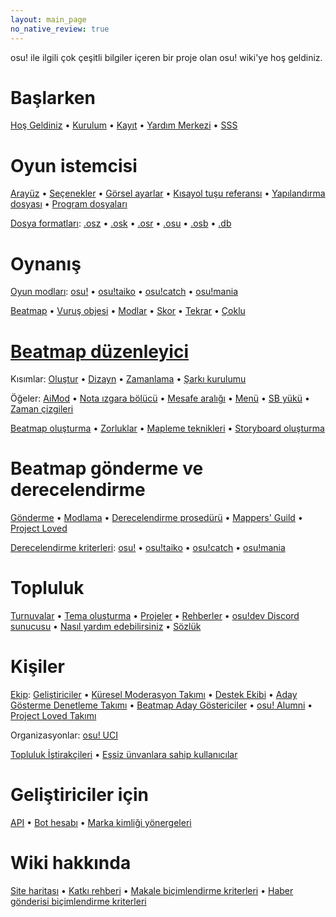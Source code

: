 ```yaml
---
layout: main_page
no_native_review: true
---
```


<div class="wiki-main-page__blurb">
osu! ile ilgili çok çeşitli bilgiler içeren bir proje olan osu! wiki'ye hoş geldiniz.
</div>

<div class="wiki-main-page__panels">
<div class="wiki-main-page-panel wiki-main-page-panel--full">

# Başlarken

[Hoş Geldiniz](/wiki/Welcome) • [Kurulum](/wiki/Installation) • [Kayıt](/wiki/Registration) • [Yardım Merkezi](/wiki/Help_Centre) • [SSS](/wiki/FAQ)

</div>
<div class="wiki-main-page-panel">

# Oyun istemcisi

[Arayüz](/wiki/Interface) • [Seçenekler](/wiki/Options) • [Görsel ayarlar](/wiki/Visual_Settings) • [Kısayol tuşu referansı](/wiki/Shortcut_key_reference) • [Yapılandırma dosyası](/wiki/osu!_Program_Files/User_Configuration_File) • [Program dosyaları](/wiki/osu!_Program_Files)

[Dosya formatları](/wiki/osu!_File_Formats): [.osz](/wiki/osu!_File_Formats/Osz_(file_format)) • [.osk](/wiki/osu!_File_Formats/Osk_(file_format)) • [.osr](/wiki/osu!_File_Formats/Osr_(file_format)) • [.osu](/wiki/osu!_File_Formats/Osu_(file_format)) • [.osb](/wiki/osu!_File_Formats/Osb_(file_format)) • [.db](/wiki/osu!_File_Formats/Db_(file_format))

</div>
<div class="wiki-main-page-panel">

# Oynanış

[Oyun modları](/wiki/Game_mode): [osu!](/wiki/Game_mode/osu!) • [osu!taiko](/wiki/Game_mode/osu!taiko) • [osu!catch](/wiki/Game_mode/osu!catch) • [osu!mania](/wiki/Game_mode/osu!mania)

[Beatmap](/wiki/Beatmaps) • [Vuruş objesi](/wiki/Hit_object) • [Modlar](/wiki/Game_modifier) • [Skor](/wiki/Score) • [Tekrar](/wiki/Replay) • [Çoklu](/wiki/Multi)

</div>
<div class="wiki-main-page-panel">

# [Beatmap düzenleyici](/wiki/Beatmap_Editor)

Kısımlar: [Oluştur](/wiki/Beatmap_Editor/Compose) • [Dizayn](/wiki/Beatmap_Editor/Design) • [Zamanlama](/wiki/Beatmap_Editor/Timing) • [Şarkı kurulumu](/wiki/Beatmap_Editor/Song_Setup)

Öğeler: [AiMod](/wiki/Beatmap_Editor/AiMod) • [Nota ızgara bölücü](/wiki/Beatmap_Editor/Beat_Snap_Divisor) • [Mesafe aralığı](/wiki/Beatmap_Editor/Distance_Snap) • [Menü](/wiki/Beatmap_Editor/Menu) • [SB yükü](/wiki/Beatmap_Editor/SB_Load) • [Zaman çizgileri](/wiki/Beatmap_Editor/Timelines)

[Beatmap oluşturma](/wiki/Beatmapping) • [Zorluklar](/wiki/Difficulties) • [Mapleme teknikleri](/wiki/Mapping_Techniques) • [Storyboard oluşturma](/wiki/Storyboarding)

</div>
<div class="wiki-main-page-panel">

# Beatmap gönderme ve derecelendirme

[Gönderme](/wiki/Submission) • [Modlama](/wiki/Modding) • [Derecelendirme prosedürü](/wiki/Beatmap_ranking_procedure) • [Mappers' Guild](/wiki/Mappers_Guild) • [Project Loved](/wiki/Project_Loved)

[Derecelendirme kriterleri](/wiki/Ranking_Criteria): [osu!](/wiki/Ranking_Criteria/osu!) • [osu!taiko](/wiki/Ranking_Criteria/osu!taiko) • [osu!catch](/wiki/Ranking_Criteria/osu!catch) • [osu!mania](/wiki/Ranking_Criteria/osu!mania)

</div>
<div class="wiki-main-page-panel">

# Topluluk

[Turnuvalar](/wiki/Tournaments) • [Tema oluşturma](/wiki/Skinning) • [Projeler](/wiki/Projects) • [Rehberler](/wiki/Guides) • [osu!dev Discord sunucusu](/wiki/osu!dev_Discord_server) • [Nasıl yardım edebilirsiniz](/wiki/How_You_Can_Help!) • [Sözlük](/wiki/Glossary)

</div>
<div class="wiki-main-page-panel">

# Kişiler

[Ekip](/wiki/People/The_Team): [Geliştiriciler](/wiki/People/The_Team/Developers) • [Küresel Moderasyon Takımı](/wiki/People/The_Team/Global_Moderation_Team) • [Destek Ekibi](/wiki/People/The_Team/Support_Team) • [Aday Gösterme Denetleme Takımı](/wiki/People/The_Team/Nomination_Assessment_Team) • [Beatmap Aday Göstericiler](/wiki/People/The_Team/Beatmap_Nominators) • [osu! Alumni](/wiki/People/The_Team/osu!_Alumni) • [Project Loved Takımı](/wiki/People/The_Team/Project_Loved_Team)

Organizasyonlar: [osu! UCI](/wiki/Organisations/osu!_UCI)

[Topluluk İştirakçileri](/wiki/People/Community_Contributors) • [Eşsiz ünvanlara sahip kullanıcılar](/wiki/People/Users_with_unique_titles)

</div>
<div class="wiki-main-page-panel">

# Geliştiriciler için

[API](/wiki/osu!api) • [Bot hesabı](/wiki/Bot_account) • [Marka kimliği yönergeleri](/wiki/Brand_identity_guidelines)

</div>
<div class="wiki-main-page-panel">

# Wiki hakkında

[Site haritası](/wiki/Sitemap) • [Katkı rehberi](/wiki/osu!_wiki_Contribution_Guide) • [Makale biçimlendirme kriterleri](/wiki/Article_Styling_Criteria) • [Haber gönderisi biçimlendirme kriterleri](/wiki/News_Styling_Criteria)

</div>
</div>
